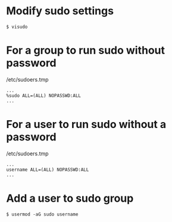# Modify sudo settings
```shell
$ visudo
```

# For a group to run sudo without password
/etc/sudoers.tmp
```shell
...
%sudo ALL=(ALL) NOPASSWD:ALL
...
```

# For a user to run sudo without a password
/etc/sudoers.tmp
```shell
...
username ALL=(ALL) NOPASSWD:ALL
...
```

# Add a user to sudo group
```shell
$ usermod -aG sudo username
```

